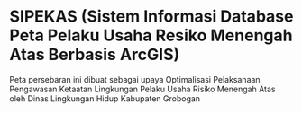 # SIPEKAS (Sistem Informasi Database Peta Pelaku Usaha Resiko Menengah Atas Berbasis ArcGIS)
Peta persebaran ini dibuat sebagai upaya Optimalisasi Pelaksanaan Pengawasan Ketaatan Lingkungan Pelaku Usaha Risiko Menengah Atas oleh Dinas Lingkungan Hidup Kabupaten Grobogan
